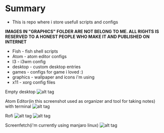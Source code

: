# Summary
* This is repo where i store usefull scripts and configs

**IMAGES IN "GRAPHICS" FOLDER ARE NOT BELONG TO ME. ALL RIGHTS IS RESERVED TO A HONEST PEOPLE WHO MAKE IT AND PUBLISHED ON INTERNET**

- Fish - fish shell scripts
- Atom - atom editor configs
- I3 - i3wm config
- desktop - custom desktop entries
- games - configs for game i loved :)
- graphics - wallpaper and icons i'm using
- x11 - xorg config files

Empty desktop
![alt tag](https://transfer.sh/15jGib/empty.png)

Atom Editor(in this screenshot used as organizer and tool for taking notes) with terminal
![alt tag](https://transfer.sh/TMTG6/editor-with-screenfetch.png)

Rofi
![alt tag](https://transfer.sh/KAJnz/rofi-app-laucnh.png)
![alt tag](https://transfer.sh/VORNg/rofi-window-switcher.png)

Screenfetch(i'm currently using manjaro linux)
![alt tag](https://transfer.sh/mLj6a/screenfetch.png)

